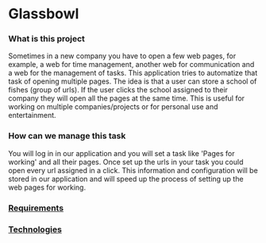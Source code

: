 # Glassbowl

### What is this project

Sometimes in a new company you have to open a few web pages, for example, a web for time management, another web for communication and a web for the management of tasks. This application tries to automatize that task of opening multiple pages. The idea is that a user can store a school of fishes (group of urls). If the user clicks the school assigned to their company they will open all the pages at the same time. This is useful for working on multiple companies/projects or for personal use and entertainment.  

### How can we manage this task

You will log in in our application and you will set a task like 'Pages for working' and all their pages. Once set up the urls in your task you could open every url assigned in a click. This information and configuration will be stored in our application and will speed up the process of setting up the web pages for working.  

### <a href ="https://github.com/wertons/glassbowl/blob/main/REQUISITES.md">Requirements</a>

### <a href ="https://github.com/wertons/glassbowl/blob/main/TECHNOLOGIES.md">Technologies</a>